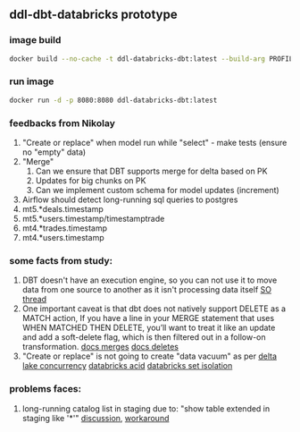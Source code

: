 ## ddl-dbt-databricks prototype

### image build
```bash
docker build --no-cache -t ddl-databricks-dbt:latest --build-arg PROFILES_FILE=${PROFILES} -f dbt.Dockerfile .
```
### run image
```bash
docker run -d -p 8080:8080 ddl-databricks-dbt:latest
```

### feedbacks from Nikolay
1. "Create or replace" when model run while "select" - make tests (ensure no "empty" data)
2. "Merge"
   1. Can we ensure that DBT supports merge for delta based on PK
   2. Updates for big chunks on PK
   3. Can we implement custom schema for model updates (increment)
3. Airflow should detect long-running sql queries to postgres
4. mt5.*deals.timestamp
4. mt5.*users.timestamp/timestamptrade
5. mt4.*trades.timestamp
5. mt4.*users.timestamp

### some facts from study:
1. DBT doesn't have an execution engine, so you can not use it to move data from one source to another as it isn't processing data itself
[SO thread](https://stackoverflow.com/questions/63002171/can-dbt-connect-to-different-databases-in-the-same-project)
2. One important caveat is that dbt does not natively support DELETE as a MATCH action, 
If you have a line in your MERGE statement that uses WHEN MATCHED THEN DELETE, 
you’ll want to treat it like an update and add a soft-delete flag, which is then filtered out in a follow-on transformation.
[docs merges](https://docs.getdbt.com/guides/migration/tools/migrating-from-stored-procedures/5-merges)
[docs deletes](https://docs.getdbt.com/guides/migration/tools/migrating-from-stored-procedures/4-deletes)
3. "Create or replace" is not going to create "data vacuum" as per 
[delta lake concurrency](https://docs.delta.io/0.4.0/delta-concurrency.html)
[databricks acid](https://docs.databricks.com/lakehouse/acid.html)
[databricks set isolation](https://docs.databricks.com/optimizations/isolation-level.html#setting-isolation-level)

### problems faces:
1. long-running catalog list in staging due to: "show table extended in staging like '*'"
   [discussion](https://github.com/dbt-labs/dbt-spark/issues/93), [workaround](https://github.com/dbt-labs/dbt-spark/issues/228)


